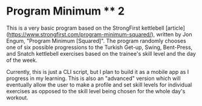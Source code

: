 # Program Minimum ** 2
This is a very basic program based on the StrongFirst kettlebell [article] (https://www.strongfirst.com/program-minimum-squared/), written by Jon Engum, "Program Minimum [Squared]". The program randomly chooses one of six possible progressions to the Turkish Get-up, Swing, Bent-Press, and Snatch kettlebell exercises based on the trainee's skill level and the day of the week.

Currently, this is just a CLI script, but I plan to build it as a mobile app as I progress in my learning. This is also an "advanced" version which will eventually allow the user to make a profile and set skill levels for individual exercises as opposed to the skill level being chosen for the whole day's workout.